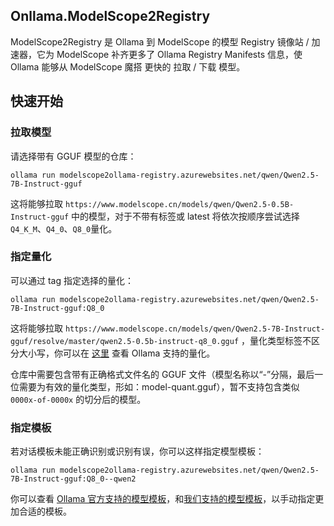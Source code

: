 ## Onllama.ModelScope2Registry 
ModelScope2Registry 是 Ollama 到 ModelScope 的模型 Registry 镜像站 / 加速器，它为 ModelScope 补齐更多了 Ollama Registry Manifests 信息，使 Ollama 能够从 ModelScope 魔搭 更快的 拉取 / 下载 模型。 
## 快速开始
### 拉取模型
请选择带有 GGUF 模型的仓库：
```
ollama run modelscope2ollama-registry.azurewebsites.net/qwen/Qwen2.5-7B-Instruct-gguf
```
这将能够拉取 `https://www.modelscope.cn/models/qwen/Qwen2.5-0.5B-Instruct-gguf` 中的模型，对于不带有标签或 latest 将依次按顺序尝试选择`Q4_K_M`、`Q4_0`、`Q8_0`量化。
### 指定量化
可以通过 tag 指定选择的量化：
```
ollama run modelscope2ollama-registry.azurewebsites.net/qwen/Qwen2.5-7B-Instruct-gguf:Q8_0
```
这将能够拉取 `https://www.modelscope.cn/models/qwen/Qwen2.5-7B-Instruct-gguf/resolve/master/qwen2.5-0.5b-instruct-q8_0.gguf` ，量化类型标签不区分大小写，你可以在 [这里](https://github.com/ollama/ollama/blob/main/docs/import.md#supported-quantizations) 查看 Ollama 支持的量化。

仓库中需要包含带有正确格式文件名的 GGUF 文件（模型名称以“-”分隔，最后一位需要为有效的量化类型，形如：model-quant.gguf），暂不支持包含类似 `0000x-of-0000x` 的切分后的模型。
### 指定模板
若对话模板未能正确识别或识别有误，你可以这样指定模型模板：
```
ollama run modelscope2ollama-registry.azurewebsites.net/qwen/Qwen2.5-7B-Instruct-gguf:Q8_0--qwen2
```
你可以查看 [Ollama 官方支持的模型模板](https://github.com/ollama/ollama/tree/main/template)，和[我们支持的模型模板](https://github.com/ollama/ollama/tree/main/template)，以手动指定更加合适的模板。
